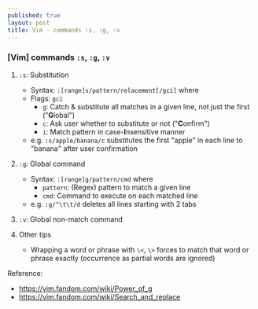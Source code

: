 ```yaml
---
published: true
layout: post
title: Vim - commands :s, :g, :v
---
```

### [Vim] commands `:s`, `:g`, `:v`

1.  `:s`: Substitution
    - Syntax: `:[range]s/pattern/relacement[/gci]` where
    - Flags: `gci`
        - `g`: Catch & substitute all matches in a given line,
               not just the first ("**G**lobal")
        - `c`: Ask user whether to substitute or not ("**C**onfirm")
        - `i`: Match pattern in case-**I**nsensitive manner
    - e.g. `:s/apple/banana/c` substitutes the first "apple" in each line to "banana"
           after user confirmation

2.  `:g`: Global command
    - Syntax: `:[range]g/pattern/cmd` where
        - `pattern`: (Regex) pattern to match a given line
        - `cmd`: Command to execute on each matched line
    - e.g. `:g/^\t\t/d` deletes all lines starting with 2 tabs

3.  `:v`: Global non-match command

4.  Other tips
    - Wrapping a word or phrase with `\<`, `\>` forces to match
      that word or phrase exactly (occurrence as partial words are ignored)


Reference:
- <https://vim.fandom.com/wiki/Power_of_g>
- <https://vim.fandom.com/wiki/Search_and_replace>
